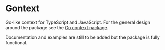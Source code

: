 # Gontext

Go-like context for TypeScript and JavaScript. For the general design around the package see the [Go context package](https://golang.org/pkg/context/).

Documentation and examples are still to be added but the package is fully functional.
